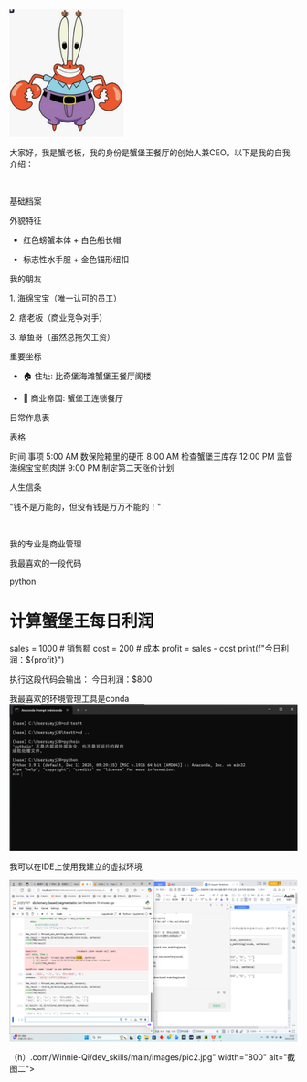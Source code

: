 <img src="https://github.com/m00476/myj123/blob/master/%E8%9F%B9%E8%80%81%E6%9D%BF.png" width="200" alt="蟹老板形象">
 
大家好，我是蟹老板，我的身份是蟹堡王餐厅的创始人兼CEO。以下是我的自我介绍：
 
 
 
基础档案
 
外貌特征
 
- 红色螃蟹本体 + 白色船长帽
 
- 标志性水手服 + 金色锚形纽扣
 
我的朋友
 
1. 海绵宝宝（唯一认可的员工）
 
2. 痞老板（商业竞争对手）
 
3. 章鱼哥（虽然总拖欠工资）
 
重要坐标
 
- 🏠 住址: 比奇堡海滩蟹堡王餐厅阁楼
 
- 🏢 商业帝国: 蟹堡王连锁餐厅
 
日常作息表
 
表格
  
时间 事项 
5:00 AM 数保险箱里的硬币 
8:00 AM 检查蟹堡王库存 
12:00 PM 监督海绵宝宝煎肉饼 
9:00 PM 制定第二天涨价计划 
 
人生信条
 
"钱不是万能的，但没有钱是万万不能的！"
 
 
 
我的专业是商业管理
 
我最喜欢的一段代码
 
python
  
# 计算蟹堡王每日利润
sales = 1000  # 销售额
cost = 200   # 成本
profit = sales - cost
print(f"今日利润：${profit}")
 
 
执行这段代码会输出： 今日利润：$800 
 
我最喜欢的环境管理工具是conda
<img src="https://github.com/m00476/myj123/blob/master/%E6%88%AA%E5%9B%BE1.png" width="800" alt="财务报表截图">
 
我可以在IDE上使用我建立的虚拟环境
 
<img src="https://github.com/m00476/myj123/blob/master/2.png" width="800" alt="商业看板截图">
 
（h）.com/Winnie-Qi/dev_skills/main/images/pic2.jpg" width="800" alt="截图二">